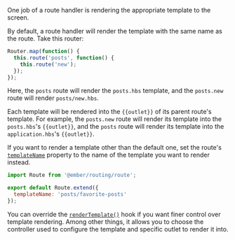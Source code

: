 One job of a route handler is rendering the appropriate template to the screen.

By default, a route handler will render the template with the same name as the
route. Take this router:

```javascript {data-filename=app/router.js}
Router.map(function() {
  this.route('posts', function() {
    this.route('new');
  });
});
```

Here, the `posts` route will render the `posts.hbs` template, and
the `posts.new` route will render `posts/new.hbs`.

Each template will be rendered into the `{{outlet}}` of its parent route's
template. For example, the `posts.new` route will render its template into the
`posts.hbs`'s `{{outlet}}`, and the `posts` route will render its template into
the `application.hbs`'s `{{outlet}}`.

If you want to render a template other than the default one, set the route's [`templateName`](https://api.emberjs.com/ember/3.5/classes/Route/properties/templateName?anchor=templateName) property to the name of
the template you want to render instead.

```javascript {data-filename=app/routes/posts.js}
import Route from '@ember/routing/route';

export default Route.extend({
  templateName: 'posts/favorite-posts'
});
```

You can override the [`renderTemplate()`](https://api.emberjs.com/ember/3.5/classes/Route/methods/renderTemplate?anchor=renderTemplate) hook if you want finer control over template rendering.
Among other things, it allows you to choose the controller used to configure the template and specific outlet to render it into.
